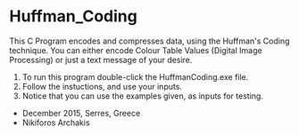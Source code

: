 # Huffman_Coding

This C Program encodes and compresses data, using the Huffman's Coding technique.
You can either encode Colour Table Values (Digital Image Processing) or just a text message of your desire.
 
 
1) To run this program double-click the HuffmanCoding.exe file. <br/>
2) Follow the instuctions, and use your inputs. <br/>
3) Notice that you can use the examples given, as inputs for testing. <br/>


- December 2015, Serres, Greece
- Nikiforos Archakis
